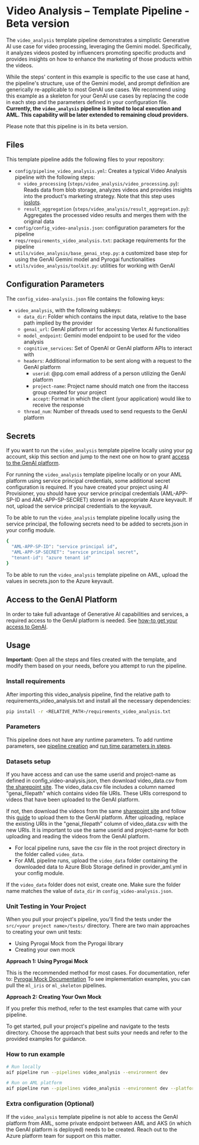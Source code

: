 # Video Analysis – Template Pipeline - Beta version

The `video_analysis` template pipeline demonstrates a simplistic Generative AI use case for video processing, leveraging the Gemini model. Specifically, it analyzes videos posted by influencers promoting specific products and provides insights on how to enhance the marketing of those products within the videos.

While the steps' content in this example is specific to the use case at hand, the pipeline's structure, use of the Gemini model, and prompt definition are generically re-applicable to most GenAI use cases. We recommend using this example as a skeleton for your GenAI use cases by replacing the code in each step and the parameters defined in your configuration file. **Currently, the `video_analysis` pipeline is limited to local execution and AML. This capability will be later extended to remaining cloud providers.**

Please note that this pipeline is in its beta version.

## Files

This template pipeline adds the following files to your repository:

- `config/pipeline_video_analysis.yml`: Creates a typical Video Analysis pipeline with the following steps:
  - `video_processing` (`steps/video_analysis/video_processing.py`): Reads data from blob storage, analyzes videos and provides insights into the product's marketing strategy. Note that this step uses [ioslots](https://developerportal.pg.com/docs/default/Component/PyrogAI/io_overview/).
  - `result_aggregation` (`steps/video_analysis/result_aggregation.py`): Aggregates the processed video results and merges them with the original data
- `config/config_video-analysis.json`: configuration parameters for the pipeline
- `reqs/requirements_video_analysis.txt`: package requirements for the pipeline
- `utils/video_analysis/base_genai_step.py`: a customized base step for using the GenAI Gemini model and Pyrogai functionalities
- `utils/video_analysis/toolkit.py`: utilities for working with GenAI

## Configuration Parameters

The `config_video-analysis.json` file contains the following keys:

- `video_analysis`, with the following subkeys:
  - `data_dir`: Folder which contains the input data, relative to the base path implied by the provider
  - `genai_url`: GenAI platform url for accessing Vertex AI functionalities
  - `model_endpoint`: Gemini model endpoint to be used for the video analysis
  - `cognitive_services`: Set of OpenAI or GenAI platform APIs to interact with
  - `headers`: Additional information to be sent along with a request to the GenAI platform
    - `userid`: @pg.com email address of a person utilizing the GenAI platform
    - `project-name`: Project name should match one from the itaccess group created for your project
    - `accept`: Format in which the client (your application) would like to receive the response
  - `thread_num`: Number of threads used to send requests to the GenAI platform

## Secrets
If you want to run the `video_analysis` template pipeline locally using your pg account, skip this section and jump to the next one on how to grant [access to the GenAI platform](#access-to-the-genai-platform).

For running the `video_analysis` template pipeline locally or on your AML platform using service principal credentials, some additional secret configuration is required. If you have created your project using AI Provisioner, you should have your service principal credentials (AML-APP-SP-ID and AML-APP-SP-SECRET) stored in an appropriate Azure keyvault. If not, upload the service principal credentials to the keyvault.

To be able to run the `video_analysis` template pipeline locally using the service principal, the following secrets need to be added to secrets.json in your config module.
```sh
{
  "AML-APP-SP-ID": "service principal id",
  "AML-APP-SP-SECRET": "service principal secret",
  "tenant-id": "azure tenant id"
}
```
To be able to run the `video_analysis` template pipeline on AML, upload the values in secrets.json to the Azure keyvault.

## Access to the GenAI Platform

In order to take full advantage of Generative AI capabilities and services, a required access to the GenAI platform is needed. See [how-to get your access to GenAI](https://developerportal.pg.com/docs/default/Component/genAI-Platform/access/).

## Usage

**Important:** Open all the steps and files created with the template, and modify them based on your needs, before you attempt to run the pipeline.

### Install requirements

After importing this video_analysis pipeline, find the relative path to requirements_video_analysis.txt and install all the necessary dependencies:

```sh
pip install -r <RELATIVE_PATH>/requirements_video_analysis.txt
```

### Parameters

This pipeline does not have any runtime parameters. To add runtime parameters, see [pipeline creation](https://developerportal.pg.com/docs/default/component/pyrogai/aif.pyrogai.pipelines.models.pipeline/) and [run time parameters in steps](https://developerportal.pg.com/docs/default/component/pyrogai/aif.pyrogai.steps.step/#aif.pyrogai.steps.step--runtime-parameters).


### Datasets setup
If you have access and can use the same userid and project-name as defined in config_video-analysis.json, then download video_data.csv from [the sharepoint site](https://pgone.sharepoint.com/sites/AIFUserFiles/Tutorial%20Data/Forms/AllItems.aspx?id=%2Fsites%2FAIFUserFiles%2FTutorial%20Data%2FVideoData&viewid=5510c1e4%2D1bc7%2D4f0f%2D8bee%2D93bc5b9ba294).
The video_data.csv file includes a column named "genai_filepath" which contains video file URIs. These URIs correspond to videos that have been uploaded to the GenAI platform. 

If not, then download the videos from the same [sharepoint site](https://pgone.sharepoint.com/sites/AIFUserFiles/Tutorial%20Data/Forms/AllItems.aspx?id=%2Fsites%2FAIFUserFiles%2FTutorial%20Data%2FVideoData&viewid=5510c1e4%2D1bc7%2D4f0f%2D8bee%2D93bc5b9ba294) and follow this [guide](https://developerportal.pg.com/docs/default/Component/genAI-Platform/gu_upload_files/) to upload them to the GenAI platform. After uploading, replace the existing URIs in the "genai_filepath" column of video_data.csv with the new URIs. It is important to use the same userid and project-name for both uploading and reading the videos from the GenAI platform.

- For local pipeline runs, save the csv file in the root project directory in the folder called `video_data`.
- For AML pipeline runs, upload the `video_data` folder containing the downloaded data to Azure Blob Storage defined in provider_aml.yml in your config module.

If the `video_data` folder does not exist, create one. Make sure the folder name matches the value of `data_dir` in `config_video-analysis.json`.

### Unit Testing in Your Project
When you pull your project's pipeline, you'll find the tests under the `src/<your project name>/tests/` directory. There are two main approaches to creating your own unit tests:
- Using Pyrogai Mock from the Pyrogai library
- Creating your own mock

**Approach 1: Using Pyrogai Mock**

This is the recommended method for most cases.
For documentation, refer to: [Pyrogai Mock Documentation](https://developerportal.pg.com/docs/default/Component/PyrogAI/test_mock_step/)
To see implementation examples, you can pull the `ml_iris` or `ml_skeleton` pipelines.

**Approach 2: Creating Your Own Mock**

If you prefer this method, refer to the test examples that came with your pipeline.

To get started, pull your project's pipeline and navigate to the tests directory. Choose the approach that best suits your needs and refer to the provided examples for guidance.

### How to run example

```bash
# Run locally
aif pipeline run --pipelines video_analysis --environment dev
```

```bash
# Run on AML platform
aif pipeline run --pipelines video_analysis --environment dev --platform AML
```

### Extra configuration (Optional)
If the `video_analysis` template pipeline is not able to access the GenAI platform from AML, some private endpoint between AML and AKS (in which the GenAI platform is deployed) needs to be created. Reach out to the Azure platform team for support on this matter.
